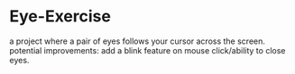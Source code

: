 # Eye-Exercise
a project where a pair of eyes follows your cursor across the screen.
potential improvements: add a blink feature on mouse click/ability to close eyes.

